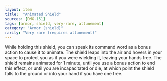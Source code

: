 ```yaml
---
layout: item
title:  "Animated Shield"
sources: [DMG.151]
tags: [armor, shield, very-rare, attunement]
category: "Armor (shield)"
rarity: "Very rare (requires attunement)"
---
```


While holding this shield, you can speak its command word as a bonus action to cause it to animate. The shield leaps into the air and hovers in your space to protect you as if you were wielding it, leaving your hands free. The shield remains animated for 1 minute, until you use a bonus action to end this effect, or until you are incapacitated or die, at which point the shield falls to the ground or into your hand if you have one free.